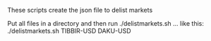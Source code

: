 These scripts create the json file to delist markets

Put all files in a directory and then run ./delistmarkets.sh <market1> <market2> ...
like this: ./delistmarkets.sh TIBBIR-USD DAKU-USD

